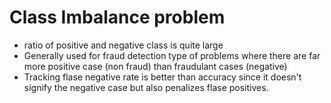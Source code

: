 
# Class Imbalance problem 

+ ratio of positive and negative class is quite large 
+ Generally used for fraud detection type of problems where there are far more positive case (non fraud) than 
fraudulant cases (negative)
+ Tracking flase negative rate is better than accuracy since it doesn't signify the negative case but also penalizes 
flase positives.

